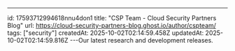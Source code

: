 ---
id: 17593712994618nnu4don1
title: "CSP Team - Cloud Security Partners Blog"
url: https://cloud-security-partners-blog.ghost.io/author/cspteam/
tags: ["security"]
createdAt: 2025-10-02T02:14:59.458Z
updatedAt: 2025-10-02T02:14:59.816Z
---Our latest research and development releases.
